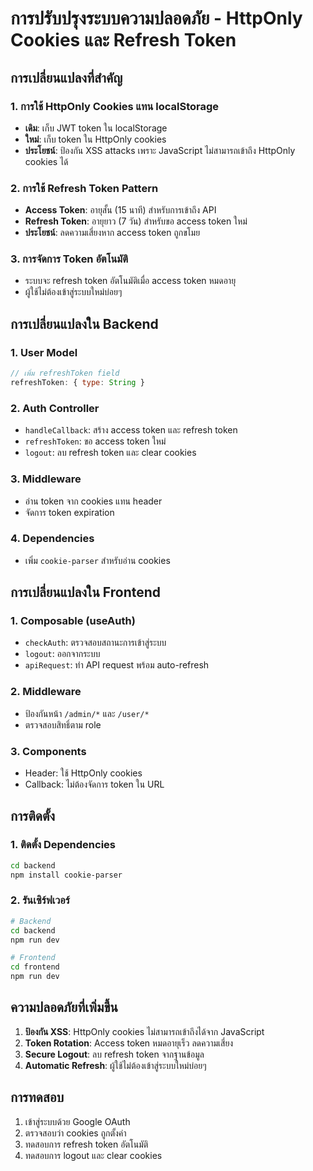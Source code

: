 # การปรับปรุงระบบความปลอดภัย - HttpOnly Cookies และ Refresh Token

## การเปลี่ยนแปลงที่สำคัญ

### 1. การใช้ HttpOnly Cookies แทน localStorage
- **เดิม**: เก็บ JWT token ใน localStorage
- **ใหม่**: เก็บ token ใน HttpOnly cookies
- **ประโยชน์**: ป้องกัน XSS attacks เพราะ JavaScript ไม่สามารถเข้าถึง HttpOnly cookies ได้

### 2. การใช้ Refresh Token Pattern
- **Access Token**: อายุสั้น (15 นาที) สำหรับการเข้าถึง API
- **Refresh Token**: อายุยาว (7 วัน) สำหรับขอ access token ใหม่
- **ประโยชน์**: ลดความเสี่ยงหาก access token ถูกขโมย

### 3. การจัดการ Token อัตโนมัติ
- ระบบจะ refresh token อัตโนมัติเมื่อ access token หมดอายุ
- ผู้ใช้ไม่ต้องเข้าสู่ระบบใหม่บ่อยๆ

## การเปลี่ยนแปลงใน Backend

### 1. User Model
```javascript
// เพิ่ม refreshToken field
refreshToken: { type: String }
```

### 2. Auth Controller
- `handleCallback`: สร้าง access token และ refresh token
- `refreshToken`: ขอ access token ใหม่
- `logout`: ลบ refresh token และ clear cookies

### 3. Middleware
- อ่าน token จาก cookies แทน header
- จัดการ token expiration

### 4. Dependencies
- เพิ่ม `cookie-parser` สำหรับอ่าน cookies

## การเปลี่ยนแปลงใน Frontend

### 1. Composable (useAuth)
- `checkAuth`: ตรวจสอบสถานะการเข้าสู่ระบบ
- `logout`: ออกจากระบบ
- `apiRequest`: ทำ API request พร้อม auto-refresh

### 2. Middleware
- ป้องกันหน้า `/admin/*` และ `/user/*`
- ตรวจสอบสิทธิ์ตาม role

### 3. Components
- Header: ใช้ HttpOnly cookies
- Callback: ไม่ต้องจัดการ token ใน URL

## การติดตั้ง

### 1. ติดตั้ง Dependencies
```bash
cd backend
npm install cookie-parser
```

### 2. รันเซิร์ฟเวอร์
```bash
# Backend
cd backend
npm run dev

# Frontend
cd frontend
npm run dev
```

## ความปลอดภัยที่เพิ่มขึ้น

1. **ป้องกัน XSS**: HttpOnly cookies ไม่สามารถเข้าถึงได้จาก JavaScript
2. **Token Rotation**: Access token หมดอายุเร็ว ลดความเสี่ยง
3. **Secure Logout**: ลบ refresh token จากฐานข้อมูล
4. **Automatic Refresh**: ผู้ใช้ไม่ต้องเข้าสู่ระบบใหม่บ่อยๆ

## การทดสอบ

1. เข้าสู่ระบบด้วย Google OAuth
2. ตรวจสอบว่า cookies ถูกตั้งค่า
3. ทดสอบการ refresh token อัตโนมัติ
4. ทดสอบการ logout และ clear cookies 